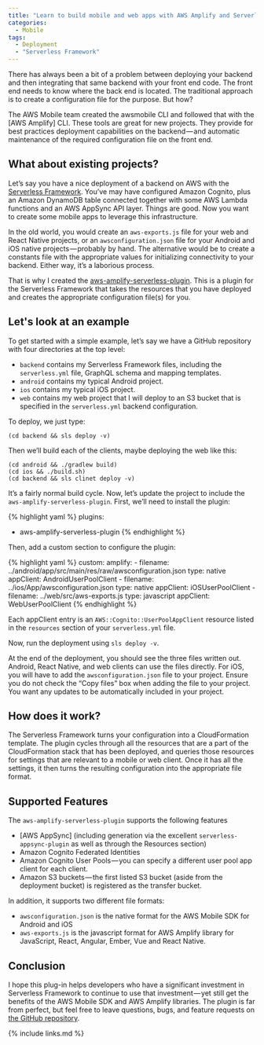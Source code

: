 ```yaml
---
title: "Learn to build mobile and web apps with AWS Amplify and Serverless Framework"
categories:
  - Mobile
tags:
  - Deployment
  - "Serverless Framework"
---
```


There has always been a bit of a problem between deploying your backend and then integrating that same backend with your front end code. The front end needs to know where the back end is located. The traditional approach is to create a configuration file for the purpose. But how?

The AWS Mobile team created the awsmobile CLI and followed that with the [AWS Amplify] CLI. These tools are great for new projects. They provide for best practices deployment capabilities on the backend — and automatic maintenance of the required configuration file on the front end.

## What about existing projects?

Let’s say you have a nice deployment of a backend on AWS with the [Serverless Framework](https://serverless.com/). You’ve may have configured Amazon Cognito, plus an Amazon DynamoDB table connected together with some AWS Lambda functions and an AWS AppSync API layer. Things are good. Now you want to create some mobile apps to leverage this infrastructure.

In the old world, you would create an `aws-exports.js` file for your web and React Native projects, or an `awsconfiguration.json` file for your Android and iOS native projects — probably by hand. The alternative would be to create a constants file with the appropriate values for initializing connectivity to your backend. Either way, it’s a laborious process.

That is why I created the [aws-amplify-serverless-plugin](https://www.npmjs.com/package/aws-amplify-serverless-plugin). This is a plugin for the Serverless Framework that takes the resources that you have deployed and creates the appropriate configuration file(s) for you.

## Let's look at an example

To get started with a simple example, let’s say we have a GitHub repository with four directories at the top level:

* `backend` contains my Serverless Framework files, including the `serverless.yml` file, GraphQL schema and mapping templates.
* `android` contains my typical Android project.
* `ios` contains my typical iOS project.
* `web` contains my web project that I will deploy to an S3 bucket that is specified in the `serverless.yml` backend configuration.

To deploy, we just type:

```
(cd backend && sls deploy -v)
```

Then we’ll build each of the clients, maybe deploying the web like this:

```
(cd android && ./gradlew build)
(cd ios && ./build.sh)
(cd backend && sls clinet deploy -v)
```

It’s a fairly normal build cycle. Now, let’s update the project to include the `aws-amplify-serverless-plugin`. First, we’ll need to install the plugin:

{% highlight yaml %}
plugins:
  - aws-amplify-serverless-plugin
{% endhighlight %}

Then, add a custom section to configure the plugin:

{% highlight yaml %}
custom:
  amplify:
    - filename: ../android/app/src/main/res/raw/awsconfiguration.json
      type: native
      appClient: AndroidUserPoolClient
    - filename: ../ios/App/awsconfiguration.json
      type: native
      appClient: iOSUserPoolClient
    - filename: ../web/src/aws-exports.js
      type: javascript
      appClient: WebUserPoolClient
{% endhighlight %}

Each appClient entry is an `AWS::Cognito::UserPoolAppClient` resource listed in the `resources` section of your `serverless.yml` file.

Now, run the deployment using `sls deploy -v`.

At the end of the deployment, you should see the three files written out. Android, React Native, and web clients can use the files directly. For iOS, you will have to add the `awsconfiguration.json` file to your project.  Ensure you do not check the “Copy files” box when adding the file to your project. You want any updates to be automatically included in your project.

## How does it work?

The Serverless Framework turns your configuration into a CloudFormation template. The plugin cycles through all the resources that are a part of the CloudFormation stack that has been deployed, and queries those resources for settings that are relevant to a mobile or web client. Once it has all the settings, it then turns the resulting configuration into the appropriate file format.

## Supported Features

The `aws-amplify-serverless-plugin` supports the following features

* [AWS AppSync] (including generation via the excellent `serverless-appsync-plugin` as well as through the Resources section)
* Amazon Cognito Federated Identities
* Amazon Cognito User Pools — you can specify a different user pool app client for each client.
* Amazon S3 buckets — the first listed S3 bucket (aside from the deployment bucket) is registered as the transfer bucket.

In addition, it supports two different file formats:

* `awsconfiguration.json` is the native format for the AWS Mobile SDK for Android and iOS
* `aws-exports.js` is the javascript format for AWS Amplify library for JavaScript, React, Angular, Ember, Vue and React Native.

## Conclusion

I hope this plug-in helps developers who have a significant investment in Serverless Framework to continue to use that investment — yet still get the benefits of the AWS Mobile SDK and AWS Amplify libraries. The plugin is far from perfect, but feel free to leave questions, bugs, and feature requests on [the GitHub repository](https://github.com/awslabs/aws-amplify-serverless-plugin).

{% include links.md %}
